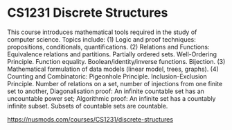 # CS1231 Discrete Structures

This course introduces mathematical tools required in the study of computer science. Topics include: (1) Logic and proof techniques: propositions, conditionals, quantifications. (2) Relations and Functions: Equivalence relations and partitions. Partially ordered sets. Well-Ordering Principle. Function equality. Boolean/identity/inverse functions. Bijection. (3) Mathematical formulation of data models (linear model, trees, graphs). (4) Counting and Combinatoric: Pigeonhole Principle. Inclusion-Exclusion Principle. Number of relations on a set, number of injections from one finite set to another, Diagonalisation proof: An infinite countable set has an uncountable power set; Algorithmic proof: An infinite set has a countably infinite subset. Subsets of countable sets are countable.

https://nusmods.com/courses/CS1231/discrete-structures
